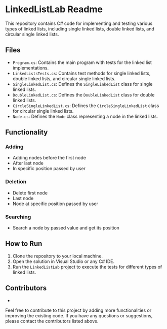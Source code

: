 # LinkedListLab Readme

This repository contains C# code for implementing and testing various types of linked lists, including single linked lists, double linked lists, and circular single linked lists.

## Files
- `Program.cs`: Contains the main program with tests for the linked list implementations.
- `LinkedListsTests.cs`: Contains test methods for single linked lists, double linked lists, and circular single linked lists.
- `SingleLinkedList.cs`: Defines the `SingleLinkedList` class for single linked lists.
- `DoubleLinkedList.cs`: Defines the `DoubleLinkedList` class for double linked lists.
- `CircleSingleLinkedList.cs`: Defines the `CircleSingleLinkedList` class for circular single linked lists.
- `Node.cs`: Defines the `Node` class representing a node in the linked lists.

## Functionality
### Adding
- Adding nodes before the first node
- After last node
- In specific position passed by user
### Deletion
- Delete first node
- Last node
- Node at specific position passed by user
### Searching
- Search a node by passed value and get its position

## How to Run
1. Clone the repository to your local machine.
2. Open the solution in Visual Studio or any C# IDE.
3. Run the `LinkedListLab` project to execute the tests for different types of linked lists.

## Contributors
-

Feel free to contribute to this project by adding more functionalities or improving the existing code. If you have any questions or suggestions, please contact the contributors listed above.
